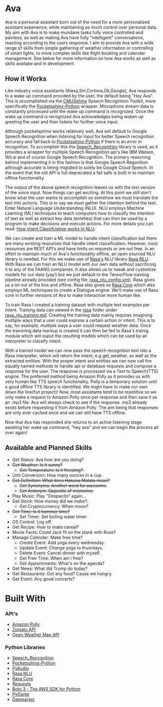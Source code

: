 # Ava

Ava is a personal assistant born out of the need for a more personalized assistant experience, while maintaining as much control over personal data. My aim with Ava is to make mundane tasks fully voice controlled and painless, as well as making Ava have fully "intelligent" conversations, reacting according to the users response. I aim to provide Ava with a wide range of skills from simple gathering of weather information or controlling of smart lights, to more complex skills like flight booking and calendar management. See below for more information on how Ava works as well as skills availabe and in development.

## How it Works

Like industry voice assistants (Alexa,Siri,Cortona,Ok,Google), Ava responds to a wake up command provided by the user, the default being "Hey Ava". This is accomplished via the [CMUSphinx](https://cmusphinx.github.io/) Speech Recogintion Toolkit, more specifically the [Pocketsphinx-Python](https://github.com/cmusphinx/pocketsphinx-python) wrapper. Microphone stream data is constantly processed until the wake up command is recognized. Once the wake up command is recognized Ava acknowledges being woken up greeting the user and then listens for further voice input.

Although pocketsphinx works relatively well, Ava will default to Google Speech Recognition when listening for input for better Speech recognition accuracy and fall back to [Pocketsphinx-Python](https://github.com/cmusphinx/pocketsphinx-python) if there is an error in recognition. To accomplish this the [Speech_Recognition](https://github.com/Uberi/speech_recognition) library is used, as it provides a wrapper for multiple Speech Recognition api's like IBM Watson, Wit.ai and of course Google Speech Recognition. The primary reasoning behind implementing it in this fashion is that Google Speech Regonition although accurate is being migrated to solely be Google Cloud Speech. In the event that the old API is full deprecated a fail safe is built in to maintain offline functionality.

The output of the above speech recognition leaves us with the text version of the voice input. Now things can get exciting. At this point we still don't know what the user wants to accomplish so somehow we must translate the text into actions. This is to say we must gather the intention behind the text. Enter Natural Language Understanding (NLU). NLU employs Machine Learning (ML) techniques to teach computers how to classify the intention of text as well as extract key data (enteties) that can then be used by a program to make decisions and execute actions. For more details you can read: [How intent Classifciation works in NLU](https://mrbot.ai/blog/natural-language-processing/understanding-intent-classification/).

We can create and train a ML model to handle intent classification but there are many existing resources that handle intent classification. However, most resources are REST API's and have limits on requests or are not free. In an effort to maintain much of Ava's functionality offline, an open sourced NLU library is needed. For this we make use of [Rasa's](https://rasa.com/) NLU library [Rasa NLU](https://rasa.com/docs/nlu/). With Rasa we can train an NLU model with our own data without sacrificing it to any of the FAANG companies. It also allows us to tweak and customize models for our data (yay!) but we just default to the TensorFlow training pipeline already provided (see config file: [rasa_nlu_config.yml](https://github.com/jmcnab57/Ava/blob/master/rasa/rasa_nlu_config.yml)). Rasa gives us a lot out of the box and offline. Rasa also gives us [Rasa Core](https://rasa.com/docs/core/) which also employs ML techniques to create a Dialogue engine. We'll make use of Rasa core in further versions of Ava to make interaction more human like.

To train Rasa I created a training dataset with multiple text examples per intent. Training data can viewed in the [rasa](https://github.com/jmcnab57/Ava/tree/master/rasa) folder under [rasa_nlu_training.md](https://github.com/jmcnab57/Ava/blob/master/rasa/rasa_nlu_training.md). Creating the training data mainly requires imagining multiple ways that a user could express a certain action or intent. This is to say, for example, multiple ways a user could request weather data. Once the trainining data markup is created it can then be fed to Rasa's trainig module which will ouput the resulting models which can be used by an interpreter to classify intent.

With a trained model we can now pass the speech recognition text into a Rasa interpreter, which will return the intent, e.g get_weather, as well as the extracted entities. With the proper intent and entities we can now call the equally named methods to handle api or database requests and compose a response for the user. The response is processed via a Text to Speech(TTS) engine. The preferred method being Amazon Polly as it provides us with very human like TTS speech functionality. Polly is a temporary solution until a good offline TTS library is identified. We might have to make our own down the line(fun project)! Now, most assistants tend to be repetitive so we only make a request to Amazon Polly once per response and then save it as an .mp3 file. Ava will always check to see if the response .mp3 already exists before requesting it from Amazon Polly. The aim being that responses are only ever cached once and we can still have TTS offline.

Now that Ava has responded she returns to an active listening stage awaiting her wake up command, "hey ava" and we can begin the process all over again!

## Available and Planned Skills

- Get Status: Ava how are you doing?
- ~~Get Weather: Is it sunny?~~
  - ~~Get Temperature: Is it freezing?.~~
- Unit Conversion: How many ounces in a cup.
- ~~Get Definition: What does Hakuna Matata mean?~~
  - ~~Get Synonyms: Another word for awesome.~~
  - ~~Get Antonym: Opposite of misnomer.~~
- Play Music: Play "Despacito" again...
- Get Stock: How money did we make?.
  - Get Cryptocurrency: When moon?
- ~~Get Time: Is it hammer time?~~
  - Set Timer: Set boiling water timer.
- OS Control: Log off.
- Get Recipe: How to make cereal?
- Movie Facts: Could Jack fit on the plank with Rose?
- Manage Calendar: Make free time?
  - Create Event: Add yoga every wednesday.
  - Update Event: Change yoga to thusrdays.
  - Delete Event: Cancel dinner with myself.
  - Get Free Time: When am i free?
  - Get Appointments: What's on the agenda?
- Get News: What did Trump do today?
- Get Restaurants: Got any food? Cause we hungry.
- Get Event: Any good concerts?

# Built With

### API's

- [Amazon Polly](https://aws.amazon.com/polly/)
- [Zomato API](https://developers.zomato.com/documentation#/)
- [Open Weather Map API](https://openweathermap.org/api)

### Python Libraries

- [Speech_Recognition](https://github.com/Uberi/speech_recognition)
- [Pocketsphinx-Python](https://github.com/cmusphinx/pocketsphinx-python)
- [PyAudio](https://people.csail.mit.edu/hubert/pyaudio/)
- [Rasa NLU](https://github.com/RasaHQ/rasa_nlu)
- [Rasa Core](https://github.com/RasaHQ/rasa_core)
- [Requests](http://docs.python-requests.org/en/master/)
- [Boto 3 - The AWS SDK for Python](https://github.com/boto/boto3)
- [PyGame](https://www.pygame.org/news)
- [Dateparser](https://github.com/scrapinghub/dateparser/blob/master/docs/index.rst)
